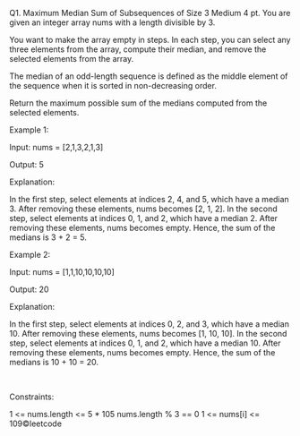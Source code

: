 Q1. Maximum Median Sum of Subsequences of Size 3
Medium
4 pt.
You are given an integer array nums with a length divisible by 3.

You want to make the array empty in steps. In each step, you can select any three elements from the array, compute their median, and remove the selected elements from the array.

The median of an odd-length sequence is defined as the middle element of the sequence when it is sorted in non-decreasing order.

Return the maximum possible sum of the medians computed from the selected elements.


Example 1:

Input: nums = [2,1,3,2,1,3]

Output: 5

Explanation:

In the first step, select elements at indices 2, 4, and 5, which have a median 3. After removing these elements, nums becomes [2, 1, 2].
In the second step, select elements at indices 0, 1, and 2, which have a median 2. After removing these elements, nums becomes empty.
Hence, the sum of the medians is 3 + 2 = 5.

Example 2:

Input: nums = [1,1,10,10,10,10]

Output: 20

Explanation:

In the first step, select elements at indices 0, 2, and 3, which have a median 10. After removing these elements, nums becomes [1, 10, 10].
In the second step, select elements at indices 0, 1, and 2, which have a median 10. After removing these elements, nums becomes empty.
Hence, the sum of the medians is 10 + 10 = 20.

 

Constraints:

1 <= nums.length <= 5 * 105
nums.length % 3 == 0
1 <= nums[i] <= 109©leetcode